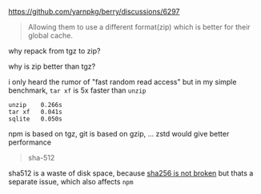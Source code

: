 https://github.com/yarnpkg/berry/discussions/6297

> Allowing them to use a different format(zip) which is better for their global cache.

why repack from tgz to zip?

why is zip better than tgz?

i only heard the rumor of "fast random read access"
but in my simple benchmark, `tar xf` is 5x faster than `unzip` 

```
unzip    0.266s
tar xf   0.041s
sqlite   0.050s
```

npm is based on tgz, git is based on gzip, ...
zstd would give better performance

> sha-512

sha512 is a waste of disk space, because [sha256 is not broken](https://crypto.stackexchange.com/questions/47809/why-havent-any-sha-256-collisions-been-found-yet)
but thats a separate issue, which also affects `npm`
